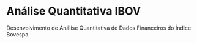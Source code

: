# Análise Quantitativa IBOV
Desenvolvimento de Análise Quantitativa de Dados Financeiros do Índice Bovespa.
